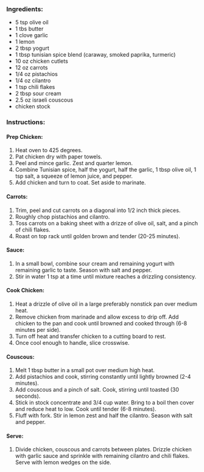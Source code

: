 ### Ingredients:
- 5 tsp olive oil
- 1 tbs butter
- 1 clove garlic
- 1 lemon
- 2 tbsp yogurt
- 1 tbsp tunisian spice blend (caraway, smoked paprika, turmeric)
- 10 oz chicken cutlets
- 12 oz carrots
- 1/4 oz pistachios
- 1/4 oz cilantro
- 1 tsp chili flakes
- 2 tbsp sour cream
- 2.5 oz israeli couscous
- chicken stock

### Instructions:
#### Prep Chicken:
1. Heat oven to 425 degrees.
2. Pat chicken dry with paper towels.
3. Peel and mince garlic. Zest and quarter lemon.
4. Combine Tunisian spice, half the yogurt, half the garlic, 1 tbsp olive oil, 1 tsp salt, a squeeze of lemon juice, and pepper.
5. Add chicken and turn to coat. Set aside to marinate.

#### Carrots:
1. Trim, peel and cut carrots on a diagonal into 1/2 inch thick pieces.
2. Roughly chop pistachios and cilantro.
3. Toss carrots on a baking sheet with a drizze of olive oil, salt, and a pinch of chili flakes.
4. Roast on top rack until golden brown and tender (20-25 minutes).

#### Sauce:
1. In a small bowl, combine sour cream and remaining yogurt with remaining garlic to taste. Season with salt and pepper.
2. Stir in water 1 tsp at a time until mixture reaches a drizzling consistency.

#### Cook Chicken:
1. Heat a drizzle of olive oil in a large preferably nonstick pan over medium heat.
2. Remove chicken from marinade and allow excess to drip off. Add chicken to the pan and cook until browned and cooked through (6-8 minutes per side).
3. Turn off heat and transfer chicken to a cutting board to rest.
4. Once cool enough to handle, slice crosswise.

#### Couscous:
1. Melt 1 tbsp butter in a small pot over medium high heat.
2. Add pistachios and cook, stirring constantly until lightly browned (2-4 minutes).
3. Add couscous and a pinch of salt. Cook, stirring until toasted (30 seconds).
4. Stick in stock concentrate and 3/4 cup water. Bring to a boil then cover and reduce heat to low. Cook until tender (6-8 minutes).
5. Fluff with fork. Stir in lemon zest and half the cilantro. Season with salt and pepper.

#### Serve:
1. Divide chicken, couscous and carrots between plates. Drizzle chicken with garlic sauce and sprinkle with remaining cilantro and chili flakes. Serve with lemon wedges on the side.
